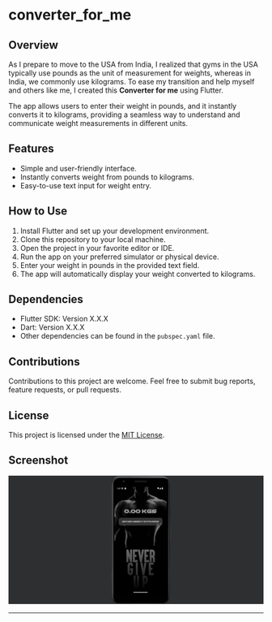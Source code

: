 # converter_for_me

## Overview
As I prepare to move to the USA from India, I realized that gyms in the USA typically use pounds as the unit of measurement for weights, whereas in India, we commonly use kilograms. To ease my transition and help myself and others like me, I created this **Converter for me** using Flutter.

The app allows users to enter their weight in pounds, and it instantly converts it to kilograms, providing a seamless way to understand and communicate weight measurements in different units.

## Features
- Simple and user-friendly interface.
- Instantly converts weight from pounds to kilograms.
- Easy-to-use text input for weight entry.

## How to Use
1. Install Flutter and set up your development environment.
2. Clone this repository to your local machine.
3. Open the project in your favorite editor or IDE.
4. Run the app on your preferred simulator or physical device.
5. Enter your weight in pounds in the provided text field.
6. The app will automatically display your weight converted to kilograms.

## Dependencies
- Flutter SDK: Version X.X.X
- Dart: Version X.X.X
- Other dependencies can be found in the `pubspec.yaml` file.

## Contributions
Contributions to this project are welcome. Feel free to submit bug reports, feature requests, or pull requests.

## License
This project is licensed under the [MIT License](LICENSE).

## Screenshot

<p align="center">
  <img src="assets/screenshot.png" alt="Project Picture" width="1000">
</p>

---


